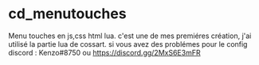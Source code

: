 # cd_menutouches
Menu touches en js,css html lua.
c'est une de mes premiéres création, j'ai utilisé la partie lua de cossart. 
si vous avez des problémes pour le config discord : Kenzo#8750 ou https://discord.gg/2MxS6E3mFR